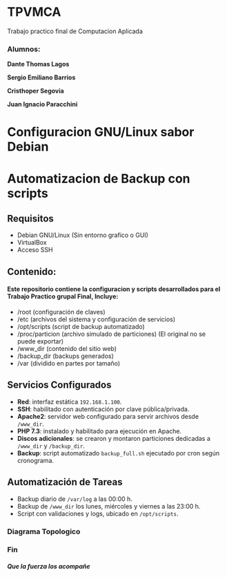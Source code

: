 # TPVMCA
Trabajo practico final de Computacion Aplicada

###  Alumnos:

**Dante Thomas Lagos**

**Sergio Emiliano Barrios**

**Cristhoper Segovia**

**Juan Ignacio Paracchini**



# Configuracion GNU/Linux sabor Debian
# Automatizacion de Backup con scripts



## Requisitos

- Debian GNU/Linux (Sin entorno grafico o GUI)
- VirtualBox
- Acceso SSH

## Contenido:
#### Este repositorio contiene la configuracion y scripts desarrollados para el Trabajo Practico grupal Final, Incluye:

- /root (configuración de claves)
- /etc (archivos del sistema y configuración de servicios)
- /opt/scripts (script de backup automatizado)
- /proc/particion (archivo simulado de particiones) (El original no se puede exportar)
- /www_dir (contenido del sitio web)
- /backup_dir (backups generados)
- /var (dividido en partes por tamaño)

## Servicios Configurados

- **Red**: interfaz estática `192.168.1.100`.
- **SSH**: habilitado con autenticación por clave pública/privada.
- **Apache2**: servidor web configurado para servir archivos desde `/www_dir`.
- **PHP 7.3**: instalado y habilitado para ejecución en Apache.
- **Discos adicionales**: se crearon y montaron particiones dedicadas a `/www_dir` y `/backup_dir`.
- **Backup**: script automatizado `backup_full.sh` ejecutado por cron según cronograma.

## Automatización de Tareas

- Backup diario de `/var/log` a las 00:00 h.
- Backup de `/www_dir` los lunes, miércoles y viernes a las 23:00 h.
- Script con validaciones y logs, ubicado en `/opt/scripts`.

### Diagrama Topologico



### Fin
##### Que la fuerza los acompañe
